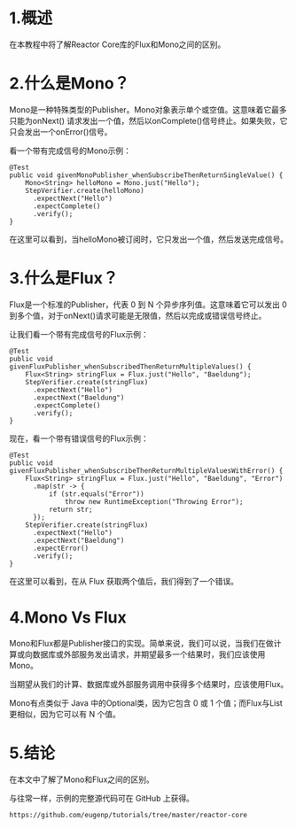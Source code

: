 # 1.概述
在本教程中将了解Reactor Core库的Flux和Mono之间的区别。

# 2.什么是Mono？
Mono是一种特殊类型的Publisher。Mono对象表示单个或空值。这意味着它最多只能为onNext() 请求发出一个值，然后以onComplete()信号终止。如果失败，它只会发出一个onError()信号。

看一个带有完成信号的Mono示例：
```
@Test
public void givenMonoPublisher_whenSubscribeThenReturnSingleValue() {
    Mono<String> helloMono = Mono.just("Hello");
    StepVerifier.create(helloMono)
      .expectNext("Hello")
      .expectComplete()
      .verify();
}
```
在这里可以看到，当helloMono被订阅时，它只发出一个值，然后发送完成信号。

# 3.什么是Flux？
Flux是一个标准的Publisher，代表 0 到 N 个异步序列值。这意味着它可以发出 0 到多个值，对于onNext()请求可能是无限值，然后以完成或错误信号终止。

让我们看一个带有完成信号的Flux示例：
```
@Test
public void givenFluxPublisher_whenSubscribedThenReturnMultipleValues() {
    Flux<String> stringFlux = Flux.just("Hello", "Baeldung");
    StepVerifier.create(stringFlux)
      .expectNext("Hello")
      .expectNext("Baeldung")
      .expectComplete()
      .verify();
}
```
现在，看一个带有错误信号的Flux示例：
```
@Test
public void givenFluxPublisher_whenSubscribeThenReturnMultipleValuesWithError() {
    Flux<String> stringFlux = Flux.just("Hello", "Baeldung", "Error")
      .map(str -> {
          if (str.equals("Error"))
              throw new RuntimeException("Throwing Error");
          return str;
      });
    StepVerifier.create(stringFlux)
      .expectNext("Hello")
      .expectNext("Baeldung")
      .expectError()
      .verify();
}
```
在这里可以看到，在从 Flux 获取两个值后，我们得到了一个错误。

# 4.Mono Vs Flux
Mono和Flux都是Publisher接口的实现。简单来说，我们可以说，当我们在做计算或向数据库或外部服务发出请求，并期望最多一个结果时，我们应该使用Mono。

当期望从我们的计算、数据库或外部服务调用中获得多个结果时，应该使用Flux。

Mono有点类似于 Java 中的Optional类，因为它包含 0 或 1 个值；而Flux与List更相似，因为它可以有 N 个值。

# 5.结论
在本文中了解了Mono和Flux之间的区别。

与往常一样，示例的完整源代码可在 GitHub 上获得。

```
https://github.com/eugenp/tutorials/tree/master/reactor-core
```